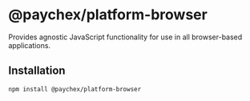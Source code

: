 # @paychex/platform-browser

Provides agnostic JavaScript functionality for use in all browser-based applications.

## Installation

```bash
npm install @paychex/platform-browser
```
